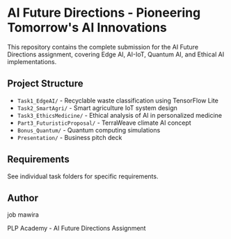 # AI Future Directions - Pioneering Tomorrow's AI Innovations

This repository contains the complete submission for the AI Future Directions assignment, covering Edge AI, AI-IoT, Quantum AI, and Ethical AI implementations.

## Project Structure

- `Task1_EdgeAI/` - Recyclable waste classification using TensorFlow Lite
- `Task2_SmartAgri/` - Smart agriculture IoT system design
- `Task3_EthicsMedicine/` - Ethical analysis of AI in personalized medicine
- `Part3_FuturisticProposal/` - TerraWeave climate AI concept
- `Bonus_Quantum/` - Quantum computing simulations
- `Presentation/` - Business pitch deck

## Requirements

See individual task folders for specific requirements.

## Author

job mawira

PLP Academy - AI Future Directions Assignment
